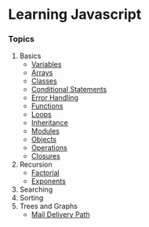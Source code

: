 # Learning Javascript
### Topics
1. Basics
    - [Variables](./Basics/variables.js)
    - [Arrays](./Basics/arrays.js)
    - [Classes](./Basics/classes.js)
    - [Conditional Statements](./Basics/conditions.js)
    - [Error Handling](./Basics/error.js)
    - [Functions](./Basics/functions.js)
    - [Loops](./Basics/loops.js)
    - [Inheritance](./Basics/inheritance.js.js)
    - [Modules](./Basics/modules.js)
    - [Objects](./Basics/objects.js)
    - [Operations](./Basics/operations.js)
    - [Closures](./Basics/closures.js)
2. Recursion
    - [Factorial](./Recursion/factorial.js)
    - [Exponents](./Recursion/exponents.js)
3. Searching
4. Sorting
5. Trees and Graphs
    - [Mail Delivery Path](./Trees%20and%20Graphs/robot_path.js)